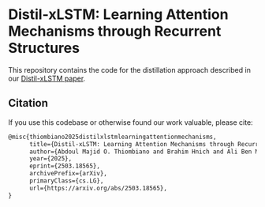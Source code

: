 # Distil-xLSTM: Learning Attention Mechanisms through Recurrent Structures

This repository contains the code for the distillation approach described in our [Distil-xLSTM paper](https://arxiv.org/abs/2503.18565).

## Citation

If you use this codebase or otherwise found our work valuable, please cite:


```tex
@misc{thiombiano2025distilxlstmlearningattentionmechanisms,
      title={Distil-xLSTM: Learning Attention Mechanisms through Recurrent Structures}, 
      author={Abdoul Majid O. Thiombiano and Brahim Hnich and Ali Ben Mrad and Mohamed Wiem Mkaouer},
      year={2025},
      eprint={2503.18565},
      archivePrefix={arXiv},
      primaryClass={cs.LG},
      url={https://arxiv.org/abs/2503.18565}, 
}
```
